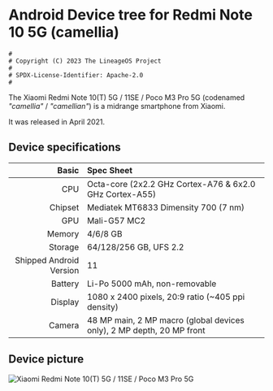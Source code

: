 # Android Device tree for Redmi Note 10 5G (camellia)

```
#
# Copyright (C) 2023 The LineageOS Project
#
# SPDX-License-Identifier: Apache-2.0
#
```

The Xiaomi Redmi Note 10(T) 5G / 11SE / Poco M3 Pro 5G (codenamed _"camellia"_ / _"camellian"_) is a midrange smartphone from Xiaomi.

It was released in April 2021.

## Device specifications

Basic   | Spec Sheet
-------:|:-------------------------
CPU     | Octa-core (2x2.2 GHz Cortex-A76 & 6x2.0 GHz Cortex-A55)
Chipset | Mediatek MT6833 Dimensity 700 (7 nm)
GPU     | Mali-G57 MC2
Memory  | 4/6/8 GB
Storage | 64/128/256 GB, UFS 2.2
Shipped Android Version | 11
Battery | Li-Po 5000 mAh, non-removable
Display | 1080 x 2400 pixels, 20:9 ratio (~405 ppi density)
Camera  | 48 MP main, 2 MP macro (global devices only), 2 MP depth, 20 MP front

## Device picture

![Xiaomi Redmi Note 10(T) 5G / 11SE / Poco M3 Pro 5G](https://i01.appmifile.com/v1/MI_18455B3E4DA706226CF7535A58E875F0267/pms_1634115354.37451797.png "Xiaomi Redmi Note 10(T) 5G / 11SE / Poco M3 Pro 5G")